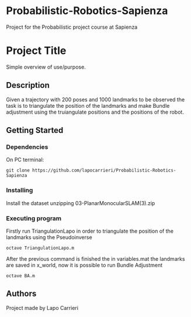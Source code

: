# Probabilistic-Robotics-Sapienza
Project for the Probabilistic project course at Sapienza
# Project Title

Simple overview of use/purpose.

## Description

Given a trajectory with 200 poses and 1000 landmarks to be observed the task is to triangulate the position of the landmarks and make Bundle adjustment using the truiangulate positions and the positions of the robot.


## Getting Started

### Dependencies
On PC terminal: 
```
git clone https://github.com/lapocarrieri/Probabilistic-Robotics-Sapienza
```

### Installing

Install the dataset unzipping 03-PlanarMonocularSLAM(3).zip

### Executing program

Firstly run TriangulationLapo in order to triangulate the position of the landmarks using the Pseudoinverse
```
octave TriangulationLapo.m
```

After the previous command is finished the in variables.mat the landmarks are saved in x_world, now it is possible to run Bundle Adjustment
```
octave BA.m
```



## Authors

Project made by Lapo Carrieri
